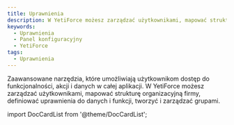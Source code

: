```yaml
---
title: Uprawnienia
description: W YetiForce możesz zarządzać użytkownikami, mapować strukturę organizacyjną firmy, definiować uprawnienia do danych i funkcji, tworzyć i zarządzać grupami.
keywords:
  - Uprawnienia
  - Panel konfiguracyjny
  - YetiForce
tags:
  - Uprawnienia
---
```


Zaawansowane narzędzia, które umożliwiają użytkownikom dostęp do funkcjonalności, akcji i danych w całej aplikacji. W YetiForce możesz zarządzać użytkownikami, mapować strukturę organizacyjną firmy, definiować uprawnienia do danych i funkcji, tworzyć i zarządzać grupami.

import DocCardList from '@theme/DocCardList';

<DocCardList />
